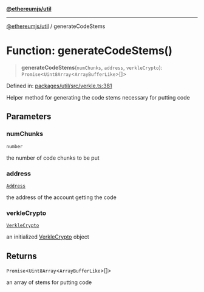 [**@ethereumjs/util**](../README.md)

***

[@ethereumjs/util](../README.md) / generateCodeStems

# Function: generateCodeStems()

> **generateCodeStems**(`numChunks`, `address`, `verkleCrypto`): `Promise`\<`Uint8Array`\<`ArrayBufferLike`\>[]\>

Defined in: [packages/util/src/verkle.ts:381](https://github.com/ethereumjs/ethereumjs-monorepo/blob/master/packages/util/src/verkle.ts#L381)

Helper method for generating the code stems necessary for putting code

## Parameters

### numChunks

`number`

the number of code chunks to be put

### address

[`Address`](../classes/Address.md)

the address of the account getting the code

### verkleCrypto

[`VerkleCrypto`](../interfaces/VerkleCrypto.md)

an initialized [VerkleCrypto](../interfaces/VerkleCrypto.md) object

## Returns

`Promise`\<`Uint8Array`\<`ArrayBufferLike`\>[]\>

an array of stems for putting code
